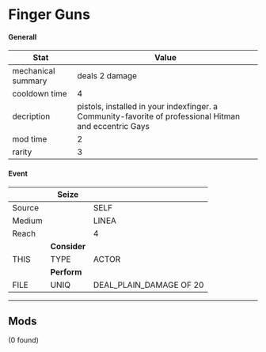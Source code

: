 

# **Finger Guns**


#### **Generall**
| Stat | Value | 
|  --  |  --  | 
| mechanical summary | deals 2 damage | 
| cooldown time | 4 | 
| decription | pistols, installed in your indexfinger. a Community-favorite of professional Hitman and eccentric Gays | 
| mod time | 2 | 
| rarity | 3 | 



#### **Event**
|  | **Seize** |  | 
|  --  |  --  |  --  | 
| Source |  | SELF | 
| Medium |  | LINEA | 
| Reach |  | 4 | 
|  | **Consider** |  | 
| THIS | TYPE | ACTOR | 
|  | **Perform** |  | 
| FILE | UNIQ | DEAL_PLAIN_DAMAGE OF 20 | 

-----


## **Mods**
(0 found)

